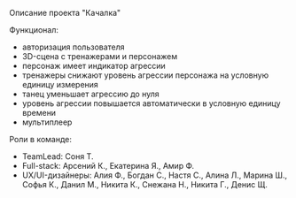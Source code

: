 Описание проекта "Качалка"

Функционал:
* авторизация пользователя
* 3D-сцена с тренажерами и персонажем
* персонаж имеет индикатор агрессии
* тренажеры снижают уровень агрессии персонажа на условную единицу измерения
* танец уменьшает агрессию до нуля
* уровень агрессии повышается автоматически в условную единицу времени
* мультиплеер

Роли в команде:
* TeamLead: Соня Т.
* Full-stack: Арсений К., Екатерина Я., Амир Ф.
* UX/UI-дизайнеры: Алия Ф.,
Богдан С.,
Настя С.,
Алина Л.,
Марина Ш.,
Софья К.,
Данил М.,
Никита К.,
Снежана Н.,
Никита Г.,
Денис Щ.

